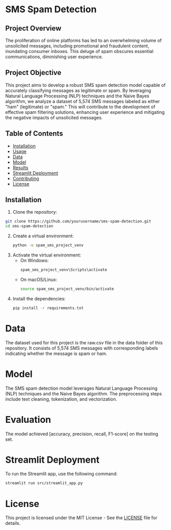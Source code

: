 # SMS Spam Detection

## Project Overview
The proliferation of online platforms has led to an overwhelming volume of unsolicited messages, including promotional and fraudulent content, inundating consumer inboxes. This deluge of spam obscures essential communications, diminishing user experience.

## Project Objective
This project aims to develop a robust SMS spam detection model capable of accurately classifying messages as legitimate or spam. By leveraging Natural Language Processing (NLP) techniques and the Naive Bayes algorithm, we analyze a dataset of 5,574 SMS messages labeled as either "ham" (legitimate) or "spam." This will contribute to the development of effective spam filtering solutions, enhancing user experience and mitigating the negative impacts of unsolicited messages.

## Table of Contents
- [Installation](#installation)
- [Usage](#usage)
- [Data](#data)
- [Model](#model)
- [Results](#results)
- [Streamlit Deployment](#streamlit-deployment)
- [Contributing](#contributing)
- [License](#license)

## Installation
1. Clone the repository:
```bash
git clone https://github.com/yourusername/sms-spam-detection.git
cd sms-spam-detection
```
2. Create a virtual environment:
    ```bash
    python -m spam_sms_project_venv
    ```
3. Activate the virtual environment:
    - On Windows:
        ```bash
        spam_sms_project_venv\Scripts\activate
        ```
    - On macOS/Linux:
        ```bash
        source spam_sms_project_venv/bin/activate
        ```
4. Install the dependencies:
    ```bash
    pip install -r requirements.txt
    ```
# Data
The dataset used for this project is the raw.csv file in the data folder of this repository. It consists of 5,574 SMS messages with corresponding labels indicating whether the message is spam or ham.

# Model

The SMS spam detection model leverages Natural Language Processing (NLP) techniques and the Naive Bayes algorithm. The preprocessing steps include text cleaning, tokenization, and vectorization.

# Evaluation

The model achieved [accuracy, precision, recall, F1-score] on the testing set.

# Streamlit Deployment

To run the Streamlit app, use the following command:
```bash
streamlit run src/streamlit_app.py
```


# License

This project is licensed under the MIT License - See the [LICENSE](LICENSE) file for details.
